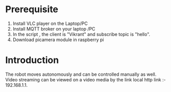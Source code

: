 # Prerequisite

1. Install VLC player on the Laptop/PC
2. Install MQTT broker on your laptop /PC
4. In the script , the client is "Vikrant" and subscribe topic is "hello".
5. Download picamera module in raspberry pi

# Introduction
The robot moves autonomously and can be controlled manually as well. Video streaming can be viewed on a video media by the link local http link :- 192.168.1.1.


